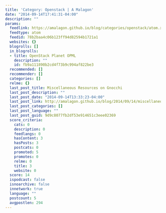 ```yaml
---
title: 'Category: Openstack | A Malagon'
date: "2014-09-14T17:41:31-04:00"
description: ""
params:
  feedlink: https://amalagon.github.io/blog/categories/openstack/atom.xml
  feedtype: atom
  feedid: 78b2baa4c06b123ff94d82594b1721a1
  websites: {}
  blogrolls: []
  in_blogrolls:
  - title: OpenStack Planet OPML
    description: ""
    id: fb9a111890b2cd4f73b9c994af822be3
  recommended: []
  recommender: []
  categories: []
  relme: {}
  last_post_title: Miscellaneous Resources on Gnocchi
  last_post_description: ""
  last_post_date: "2014-09-14T13:33:23-04:00"
  last_post_link: http://amalagon.github.io/blog/2014/09/14/miscellaneous-on-gnocchi/
  last_post_categories: []
  last_post_language: ""
  last_post_guid: 9d9c8077fb2df53e914651c3eee02369
  score_criteria:
    cats: 0
    description: 0
    feedlangs: 0
    hasContent: 3
    hasPosts: 3
    postcats: 0
    promoted: 5
    promotes: 0
    relme: 0
    title: 3
    website: 0
  score: 14
  ispodcast: false
  isnoarchive: false
  innetwork: true
  language: ""
  postcount: 5
  avgpostlen: 294
---
```

